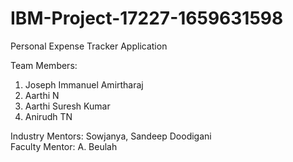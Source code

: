 # IBM-Project-17227-1659631598
Personal Expense Tracker Application

Team Members:
1. Joseph Immanuel Amirtharaj
2. Aarthi N
3. Aarthi Suresh Kumar
4. Anirudh TN

Industry Mentors: Sowjanya, Sandeep Doodigani \
Faculty Mentor: A. Beulah
